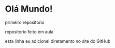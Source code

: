 # Olá Mundo!
 primeiro repositorio

 repositorio feito em aula 

esta linha eu adicionei diretamento no site do GitHub
